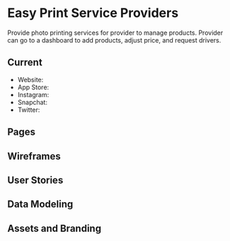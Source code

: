 # Easy Print Service Providers

Provide photo printing services for provider to manage products.
Provider can go to a dashboard to add products, adjust price, and request drivers.

## Current
- Website: 
- App Store: 
- Instagram:
- Snapchat: 
- Twitter: 

## Pages

## Wireframes

## User Stories

## Data Modeling

## Assets and Branding
